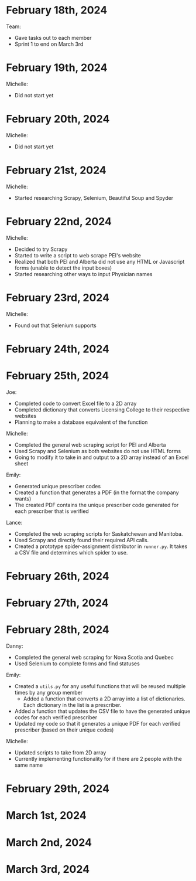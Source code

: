 # February 18th, 2024
Team: 
- Gave tasks out to each member
- Sprint 1 to end on March 3rd

# February 19th, 2024
Michelle: 
- Did not start yet
  
# February 20th, 2024
Michelle: 
- Did not start yet

# February 21st, 2024
Michelle: 
- Started researching Scrapy, Selenium, Beautiful Soup and Spyder

# February 22nd, 2024
Michelle: 
- Decided to try Scrapy
- Started to write a script to web scrape PEI's website
- Realized that both PEI and Alberta did not use any HTML or Javascript forms (unable to detect the input boxes)
- Started researching other ways to input Physician names

# February 23rd, 2024
Michelle:
- Found out that Selenium supports 

  
# February 24th, 2024

# February 25th, 2024
Joe:
- Completed code to convert Excel file to a 2D array
- Completed dictionary that converts Licensing College to their respective websites
- Planning to make a database equivalent of the function

Michelle:
- Completed the general web scraping script for PEI and Alberta
- Used Scrapy and Selenium as both websites do not use HTML forms
- Going to modify it to take in and output to a 2D array instead of an Excel sheet

Emily:
- Generated unique prescriber codes
- Created a function that generates a PDF (in the format the company wants)
- The created PDF contains the unique prescriber code generated for each prescriber that is verified

Lance:
- Completed the web scraping scripts for Saskatchewan and Manitoba.
- Used Scrapy and directly found their required API calls.
- Created a prototype spider-assignment distributor in `runner.py`. It takes a CSV file and determines which spider to use.
  
# February 26th, 2024

# February 27th, 2024

# February 28th, 2024
Danny:
- Completed the general web scraping for Nova Scotia and Quebec
- Used Selenium to complete forms and find statuses

Emily:
- Created a `utils.py` for any useful functions that will be reused multiple times by any group member
  - Added a function that converts a 2D array into a list of dictionaries. Each dictionary in the list is a prescriber.
- Added a function that updates the CSV file to have the generated unique codes for each verified prescriber
- Updated my code so that it generates a unique PDF for each verified prescriber (based on their unique codes)

Michelle:
- Updated scripts to take from 2D array
- Currently implementing functionality for if there are 2 people with the same name

# February 29th, 2024

# March 1st, 2024

# March 2nd, 2024

# March 3rd, 2024

